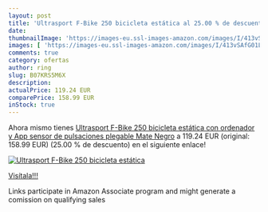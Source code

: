 ```yaml
---
layout: post
title: 'Ultrasport F-Bike 250 bicicleta estática al 25.00 % de descuento'
date: 
thumbnailImage: 'https://images-eu.ssl-images-amazon.com/images/I/413vSAfG01L._SL200_.jpg'
images: [ 'https://images-eu.ssl-images-amazon.com/images/I/413vSAfG01L._SL200_.jpg' ]
comments: true
category: ofertas
author: ring
slug: B07KRS5M6X
description:
actualPrice: 119.24 EUR
comparePrice: 158.99 EUR
inStock: true
---
```


Ahora mismo tienes [Ultrasport F-Bike 250 bicicleta estática con ordenador y App  sensor de pulsaciones  plegable  Mate Negro](https://www.amazon.es/dp/B07KRS5M6X/?tag=tolees-21) a 119.24 EUR (original: 158.99 EUR) (25.00 %  de descuento) en el siguiente enlace!

[![Ultrasport F-Bike 250 bicicleta estática](https://images-eu.ssl-images-amazon.com/images/I/413vSAfG01L._SL200_.jpg)](https://www.amazon.es/dp/B07KRS5M6X/?tag=tolees-21)

[Visítala!!!](https://www.amazon.es/dp/B07KRS5M6X/?tag=tolees-21)

Links participate in Amazon Associate program and might generate a comission on qualifying sales
